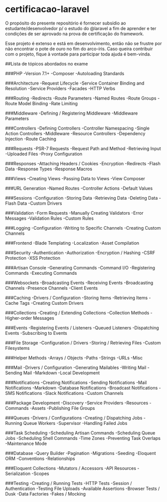 # certificacao-laravel
O propósito do presente repositório é fornecer subsídio ao estudante/desenvolvedor p/ o estudo do @laravel a fim de aprender e ter condições de ser aprovado na prova de certificação do framework. 

Esse projeto é extenso e está em desenvolvimento, então não se frustre por não encontrar o pote de ouro no fim do arco-íris. Caso queira contribuir com o projeto, fique à vontade para participar toda ajuda é bem-vinda.

##Lista de tópicos abordados no exame

###PHP
-Version 7.1+
-Composer
-Autoloading Standards

###Architecture
-Request Lifecycle
-Service Container Binding and Resolution
-Service Providers
-Facades
-HTTP Verbs

###Routing
-Redirects
-Route Parameters
-Named Routes
-Route Groups
-Route Model Binding
-Rate Limiting

###Middleware
-Defining / Registering Middleware
-Middleware Parameters

###Controllers
-Defining Controllers
-Controller Namespacing
-Single Action Controllers
-Middleware
-Resource Controllers
-Dependency Injection
-Route Caching

###Requests
-PSR-7 Requests
-Request Path and Method
-Retrieving Input
-Uploaded Files
-Proxy Configuration

###Responses
-Attaching Headers / Cookies
-Encryption
-Redirects
-Flash Data
-Response Types
-Response Macros

###Views
-Creating Views
-Passing Data to Views
-View Composer

###URL Generation
-Named Routes
-Controller Actions
-Default Values

###Sessions
-Configuration
-Storing Data
-Retrieving Data
-Deleting Data
-Flash Data
-Custom Drivers

###Validation
-Form Requests
-Manually Creating Validators
-Error Messages
-Validation Rules
-Custom Rules

###Logging
-Configuration
-Writing to Specific Channels
-Creating Custom Channels

###Frontend
-Blade Templating
-Localization
-Asset Compilation

###Security
-Authentication
-Authorization
-Encryption / Hashing
-CSRF Protection
-XSS Protection

###Artisan Console
-Generating Commands
-Command I/O
-Registering Commands
-Executing Commands

###Websockets
-Broadcasting Events
-Receiving Events
-Broadcasting Channels
-Presence Channels
-Client Events

###Caching
-Drivers / Configuration
-Storing Items
-Retrieving Items
-Cache Tags
-Creating Custom Drivers

###Collections
-Creating / Extending Collections
-Collection Methods
-Higher-order Messages

###Events
-Registering Events / Listeners
-Queued Listeners
-Dispatching Events
-Subscribing to Events

###File Storage
-Configuration / Drivers
-Storing / Retrieving Files
-Custom Filesystems

###Helper Methods
-Arrays / Objects
-Paths
-Strings
-URLs
-Misc

###Mail
-Drivers / Configuration
-Generating Mailables
-Writing Mail
-Sending Mail
-Markdown
-Local Development

###Notifications
-Creating Notifications
-Sending Notifications
-Mail Notifications
-Markdown
-Database Notifications
-Broadcast Notifications
-SMS Notifications
-Slack Notifications
-Custom Channels

###Package Development
-Discovery
-Service Providers
-Resources
-Commands
-Assets
-Publishing File Groups

###Queues
-Drivers / Configurations
-Creating / Dispatching Jobs
-Running Queue Workers
-Supervisor
-Handling Failed Jobs

###Task Scheduling
-Scheduling Artisan Commands
-Scheduling Queue Jobs
-Scheduling Shell Commands
-Time Zones
-Preventing Task Overlaps
-Maintenance Mode

###Database
-Query Builder
-Pagination
-Migrations
-Seeding
-Eloquent ORM
-Conventions
-Relationships

###Eloquent Collections
-Mutators / Accessors
-API Resources
-Serialization
-Scopes

###Testing
-Creating / Running Tests
-HTTP Tests
-Session / Authentication
-Testing File Uploads
-Available Assertions
-Browser Tests / Dusk
-Data Factories
-Fakes / Mocking
